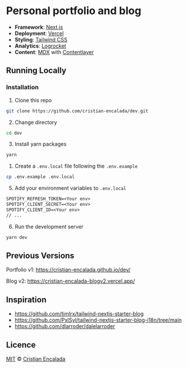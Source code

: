 # Personal portfolio and blog

- **Framework**: [Next.js](https://nextjs.org/)
- **Deployment**: [Vercel](https://vercel.com)
- **Styling**: [Tailwind CSS](https://tailwindcss.com/)
- **Analytics**: [Logrocket](https://logrocket.com/)
- **Content**: [MDX](https://mdxjs.com/) with [Contentlayer](https://www.contentlayer.dev/)

## Running Locally

### Installation

1. Clone this repo

```bash
git clone https://github.com/cristian-encalada/dev.git
```

2. Change directory

```sh
cd dev
```

3. Install yarn packages

```bash
yarn
```

1. Create a `.env.local` file following the `.env.example`

```bash
cp .env.example .env.local
```

5. Add your environment variables to `.env.local`

```txt
SPOTIFY_REFRESH_TOKEN=<Your env>
SPOTIFY_CLIENT_SECRET=<Your env>
SPOTIFY_CLIENT_ID=<Your env>
// ...
```

6. Run the development server

```bash
yarn dev
```

## Previous Versions

Portfolio v1: https://cristian-encalada.github.io/dev/

Blog v2: https://cristian-encalada-blogv2.vercel.app/


## Inspiration

* https://github.com/timlrx/tailwind-nextjs-starter-blog
* https://github.com/PxlSyl/tailwind-nextjs-starter-blog-i18n/tree/main
* https://github.com/dlarroder/dalelarroder

## Licence

[MIT](https://github.com/dlarroder/dalelarroder/blob/master/LICENSE) © [Cristian Encalada](https://www.dalelarroder.com)
